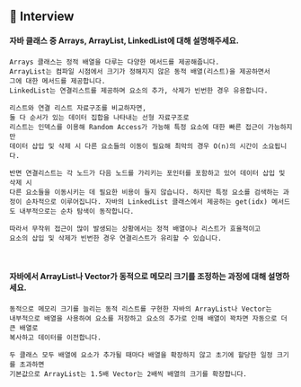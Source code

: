 ## 📝 Interview

#### 자바 클래스 중 Arrays, ArrayList, LinkedList에 대해 설명해주세요.
```
Arrays 클래스는 정적 배열을 다루는 다양한 메서드를 제공해줍니다.
ArrayList는 컴파일 시점에서 크기가 정해지지 않은 동적 배열(리스트)을 제공하면서
그에 대한 메서드를 제공합니다.
LinkedList는 연결리스트를 제공하며 요소의 추가, 삭제가 빈번한 경우 유용합니다.

리스트와 연결 리스트 자료구조를 비교하자면,
둘 다 순서가 있는 데이터 집합을 나타내는 선형 자료구조로
리스트는 인덱스를 이용해 Random Access가 가능해 특정 요소에 대한 빠른 접근이 가능하지만
데이터 삽입 및 삭제 시 다른 요소들의 이동이 필요해 최악의 경우 O(n)의 시간이 소요됩니다.

반면 연결리스트는 각 노드가 다음 노드를 가리키는 포인터를 포함하고 있어 데이터 삽입 및 삭제 시
다른 요소들을 이동시키는 데 필요한 비용이 들지 않습니다. 하지만 특정 요소를 검색하는 과정이 순차적으로 이루어집니다. 자바의 LinkedList 클래스에서 제공하는 get(idx) 메서드도 내부적으로는 순차 탐색이 동작합니다.

따라서 무작위 접근이 많이 발생되는 상황에서는 정적 배열이나 리스트가 효율적이고
요소의 삽입 및 삭제가 빈번한 경우 연결리스트가 유리할 수 있습니다.
```
<br>

#### 자바에서 ArrayList나 Vector가 동적으로 메모리 크기를 조정하는 과정에 대해 설명하세요.
```
동적으로 메모리 크기를 늘리는 동적 리스트를 구현한 자바의 ArrayList나 Vector는
내부적으로 배열을 사용하여 요소를 저장하고 요소의 추가로 인해 배열이 꽉차면 자동으로 더 큰 배열로
복사하고 데이터를 이전합니다.

두 클래스 모두 배열에 요소가 추가될 때마다 배열을 확장하지 않고 초기에 할당한 일정 크기를 초과하면
기본값으로 ArrayList는 1.5배 Vector는 2배씩 배열의 크기를 확장합니다.
```
<br>

